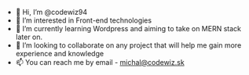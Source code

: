 - 👋 Hi, I’m @codewiz94
- 👀 I’m interested in Front-end technologies
- 🌱 I’m currently learning Wordpress and aiming to take on MERN stack later on.
- 💞️ I’m looking to collaborate on any project that will help me gain more experience and knowledge
- 📫 You can reach me by email - michal@codewiz.sk

<!---
codewiz94/codewiz94 is a ✨ special ✨ repository because its `README.md` (this file) appears on your GitHub profile.
You can click the Preview link to take a look at your changes.
--->
